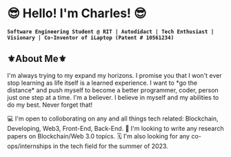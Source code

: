 <h1>😎 Hello! I'm Charles! 😎</h1>

**`Software Engineering Student @ RIT | Autodidact | Tech Enthusiast | Visionary | Co-Inventor of iLaptop (Patent # 10561234)`**

<h2>⚜️About Me⚜️</h2>
I'm always trying to my expand my horizons. I promise you that I won't ever stop learning as life itself is a learned experience.
I want to *go the distance* and push myself to become a better programmer, coder, person just one step at a time.
I'm a believer. I believe in myself and my abilities to do my best. Never forget that!

💻 I'm open to colloborating on any and all things tech related: Blockchain, Developing, Web3, Front-End, Back-End.
📒 I'm looking to write any research papers on Blockchain/Web 3.0 topics.
🗓 I'm also looking for any co-ops/internships in the tech field for the summer of 2023.



